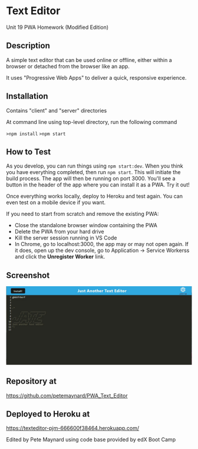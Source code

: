 # Text Editor 
Unit 19 PWA Homework (Modified Edition)

## Description

A simple text editor that can be used online or offline, either within a browser or detached from the browser like an app.

It uses "Progressive Web Apps" to deliver a quick, responsive experience.

## Installation

Contains "client" and "server" directories

At command line using top-level directory, run the following command

`>npm install`
`>npm start`

## How to Test

As you develop, you can run things using `npm start:dev`. When you think you have everything completed, then run `npm start`. This will initiate the build process. The app will then be running on port 3000. You'll see a button in the header of the app where you can install it as a PWA. Try it out!

Once everything works locally, deploy to Heroku and test again. You can even test on a mobile device if you want.

If you need to start from scratch and remove the existing PWA:

- Close the standalone browser window containing the PWA
- Delete the PWA from your hard drive 
- Kill the server session running in VS Code 
- In Chrome, go to localhost:3000, the app may or may not open again. If it does, open up the dev console, go to Application -> Service Workerss and click the **Unregister Worker** link.

## Screenshot
![Demonstration of the finished Unit 19 Homework being used in the browser and then installed.](./screenshot.jpg)


## Repository at 
https://github.com/petemaynard/PWA_Text_Editor

## Deployed to Heroku at
https://texteditor-pjm-666600f38464.herokuapp.com/


Edited by Pete Maynard using code base provided by edX Boot Camp

